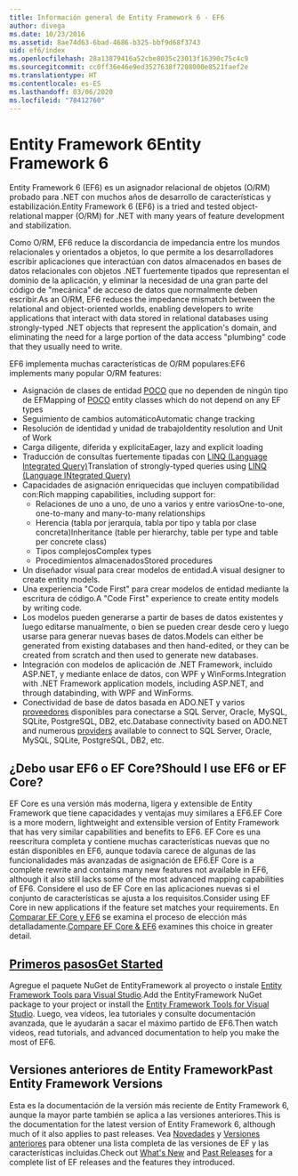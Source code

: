 ```yaml
---
title: Información general de Entity Framework 6 - EF6
author: divega
ms.date: 10/23/2016
ms.assetid: 8ae74d63-6bad-4686-b325-bbf9d68f3743
uid: ef6/index
ms.openlocfilehash: 28a13879416a52cbe8035c23013f16390c75c4c9
ms.sourcegitcommit: cc0ff36e46e9ed3527638f7208000e8521faef2e
ms.translationtype: HT
ms.contentlocale: es-ES
ms.lasthandoff: 03/06/2020
ms.locfileid: "78412760"
---
```

# <a name="entity-framework-6"></a><span data-ttu-id="35f69-102">Entity Framework 6</span><span class="sxs-lookup"><span data-stu-id="35f69-102">Entity Framework 6</span></span>
<span data-ttu-id="35f69-103">Entity Framework 6 (EF6) es un asignador relacional de objetos (O/RM) probado para .NET con muchos años de desarrollo de características y estabilización.</span><span class="sxs-lookup"><span data-stu-id="35f69-103">Entity Framework 6 (EF6) is a tried and tested object-relational mapper (O/RM) for .NET with many years of feature development and stabilization.</span></span>

<span data-ttu-id="35f69-104">Como O/RM, EF6 reduce la discordancia de impedancia entre los mundos relacionales y orientados a objetos, lo que permite a los desarrolladores escribir aplicaciones que interactúan con datos almacenados en bases de datos relacionales con objetos .NET fuertemente tipados que representan el dominio de la aplicación, y eliminar la necesidad de una gran parte del código de "mecánica" de acceso de datos que normalmente deben escribir.</span><span class="sxs-lookup"><span data-stu-id="35f69-104">As an O/RM, EF6 reduces the impedance mismatch between the relational and object-oriented worlds, enabling developers to write applications that interact with data stored in relational databases using strongly-typed .NET objects that represent the application's domain, and eliminating the need for a large portion of the data access "plumbing" code that they usually need to write.</span></span>

<span data-ttu-id="35f69-105">EF6 implementa muchas características de O/RM populares:</span><span class="sxs-lookup"><span data-stu-id="35f69-105">EF6 implements many popular O/RM features:</span></span>
- <span data-ttu-id="35f69-106">Asignación de clases de entidad [POCO](xref:ef6/resources/glossary#poco) que no dependen de ningún tipo de EF</span><span class="sxs-lookup"><span data-stu-id="35f69-106">Mapping of [POCO](xref:ef6/resources/glossary#poco) entity classes which do not depend on any EF types</span></span>
- <span data-ttu-id="35f69-107">Seguimiento de cambios automático</span><span class="sxs-lookup"><span data-stu-id="35f69-107">Automatic change tracking</span></span>
- <span data-ttu-id="35f69-108">Resolución de identidad y unidad de trabajo</span><span class="sxs-lookup"><span data-stu-id="35f69-108">Identity resolution and Unit of Work</span></span>
- <span data-ttu-id="35f69-109">Carga diligente, diferida y explícita</span><span class="sxs-lookup"><span data-stu-id="35f69-109">Eager, lazy and explicit loading</span></span>
- <span data-ttu-id="35f69-110">Traducción de consultas fuertemente tipadas con [LINQ (Language Integrated Query)](https://aka.ms/AA6hsvu)</span><span class="sxs-lookup"><span data-stu-id="35f69-110">Translation of strongly-typed queries using [LINQ (Language INtegrated Query)](https://aka.ms/AA6hsvu)</span></span>
- <span data-ttu-id="35f69-111">Capacidades de asignación enriquecidas que incluyen compatibilidad con:</span><span class="sxs-lookup"><span data-stu-id="35f69-111">Rich mapping capabilities, including support for:</span></span>
  - <span data-ttu-id="35f69-112">Relaciones de uno a uno, de uno a varios y entre varios</span><span class="sxs-lookup"><span data-stu-id="35f69-112">One-to-one, one-to-many and many-to-many relationships</span></span>
  - <span data-ttu-id="35f69-113">Herencia (tabla por jerarquía, tabla por tipo y tabla por clase concreta)</span><span class="sxs-lookup"><span data-stu-id="35f69-113">Inheritance (table per hierarchy, table per type and table per concrete class)</span></span>
  - <span data-ttu-id="35f69-114">Tipos complejos</span><span class="sxs-lookup"><span data-stu-id="35f69-114">Complex types</span></span>
  - <span data-ttu-id="35f69-115">Procedimientos almacenados</span><span class="sxs-lookup"><span data-stu-id="35f69-115">Stored procedures</span></span>
- <span data-ttu-id="35f69-116">Un diseñador visual para crear modelos de entidad.</span><span class="sxs-lookup"><span data-stu-id="35f69-116">A visual designer to create entity models.</span></span>
- <span data-ttu-id="35f69-117">Una experiencia "Code First" para crear modelos de entidad mediante la escritura de código.</span><span class="sxs-lookup"><span data-stu-id="35f69-117">A "Code First" experience to create entity models by writing code.</span></span>
- <span data-ttu-id="35f69-118">Los modelos pueden generarse a partir de bases de datos existentes y luego editarse manualmente, o bien se pueden crear desde cero y luego usarse para generar nuevas bases de datos.</span><span class="sxs-lookup"><span data-stu-id="35f69-118">Models can either be generated from existing databases and then hand-edited, or they can be created from scratch and then used to generate new databases.</span></span>
- <span data-ttu-id="35f69-119">Integración con modelos de aplicación de .NET Framework, incluido ASP.NET, y mediante enlace de datos, con WPF y WinForms.</span><span class="sxs-lookup"><span data-stu-id="35f69-119">Integration with .NET Framework application models, including ASP.NET, and through databinding, with WPF and WinForms.</span></span>
- <span data-ttu-id="35f69-120">Conectividad de base de datos basada en ADO.NET y varios [proveedores](xref:ef6/fundamentals/providers/index) disponibles para conectarse a SQL Server, Oracle, MySQL, SQLite, PostgreSQL, DB2, etc.</span><span class="sxs-lookup"><span data-stu-id="35f69-120">Database connectivity based on ADO.NET and numerous [providers](xref:ef6/fundamentals/providers/index) available to connect to SQL Server, Oracle, MySQL, SQLite, PostgreSQL, DB2, etc.</span></span>

## <a name="should-i-use-ef6-or-ef-core"></a><span data-ttu-id="35f69-121">¿Debo usar EF6 o EF Core?</span><span class="sxs-lookup"><span data-stu-id="35f69-121">Should I use EF6 or EF Core?</span></span>

<span data-ttu-id="35f69-122">EF Core es una versión más moderna, ligera y extensible de Entity Framework que tiene capacidades y ventajas muy similares a EF6.</span><span class="sxs-lookup"><span data-stu-id="35f69-122">EF Core is a more modern, lightweight and extensible version of Entity Framework that has very similar capabilities and benefits to EF6.</span></span>
<span data-ttu-id="35f69-123">EF Core es una reescritura completa y contiene muchas características nuevas que no están disponibles en EF6, aunque todavía carece de algunas de las funcionalidades más avanzadas de asignación de EF6.</span><span class="sxs-lookup"><span data-stu-id="35f69-123">EF Core is a complete rewrite and contains many new features not available in EF6, although it also still lacks some of the most advanced mapping capabilities of EF6.</span></span>
<span data-ttu-id="35f69-124">Considere el uso de EF Core en las aplicaciones nuevas si el conjunto de características se ajusta a los requisitos.</span><span class="sxs-lookup"><span data-stu-id="35f69-124">Consider using EF Core in new applications if the feature set matches your requirements.</span></span>
<span data-ttu-id="35f69-125">En [Comparar EF Core y EF6](xref:efcore-and-ef6/index) se examina el proceso de elección más detalladamente.</span><span class="sxs-lookup"><span data-stu-id="35f69-125">[Compare EF Core & EF6](xref:efcore-and-ef6/index) examines this choice in greater detail.</span></span>

## <a name="get-started"></a>[<span data-ttu-id="35f69-126">Primeros pasos</span><span class="sxs-lookup"><span data-stu-id="35f69-126">Get Started</span></span>](xref:ef6/get-started)

<span data-ttu-id="35f69-127">Agregue el paquete NuGet de EntityFramework al proyecto o instale [Entity Framework Tools para Visual Studio](https://aka.ms/AA6i8c5).</span><span class="sxs-lookup"><span data-stu-id="35f69-127">Add the EntityFramework NuGet package to your project or install the [Entity Framework Tools for Visual Studio](https://aka.ms/AA6i8c5).</span></span> <span data-ttu-id="35f69-128">Luego, vea vídeos, lea tutoriales y consulte documentación avanzada, que le ayudarán a sacar el máximo partido de EF6.</span><span class="sxs-lookup"><span data-stu-id="35f69-128">Then watch videos, read tutorials, and advanced documentation to help you make the most of EF6.</span></span>

## <a name="past-entity-framework-versions"></a><span data-ttu-id="35f69-129">Versiones anteriores de Entity Framework</span><span class="sxs-lookup"><span data-stu-id="35f69-129">Past Entity Framework Versions</span></span>

<span data-ttu-id="35f69-130">Esta es la documentación de la versión más reciente de Entity Framework 6, aunque la mayor parte también se aplica a las versiones anteriores.</span><span class="sxs-lookup"><span data-stu-id="35f69-130">This is the documentation for the latest version of Entity Framework 6, although much of it also applies to past releases.</span></span>
<span data-ttu-id="35f69-131">Vea [Novedades](xref:ef6/what-is-new/index) y [Versiones anteriores](xref:ef6/what-is-new/past-releases) para obtener una lista completa de las versiones de EF y las características incluidas.</span><span class="sxs-lookup"><span data-stu-id="35f69-131">Check out [What's New](xref:ef6/what-is-new/index) and [Past Releases](xref:ef6/what-is-new/past-releases) for a complete list of EF releases and the features they introduced.</span></span>
